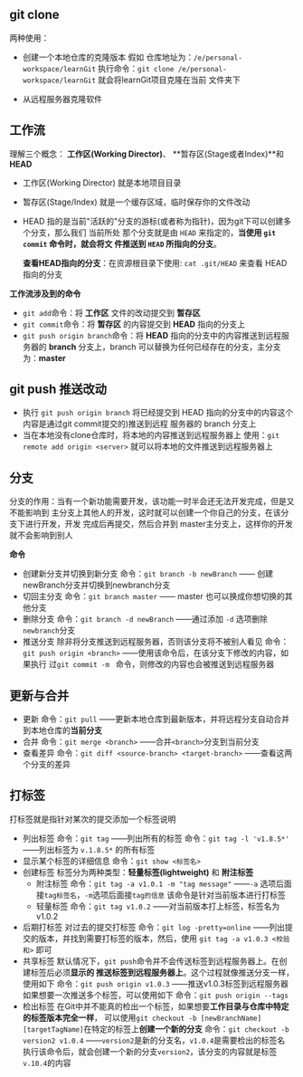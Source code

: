 ## git clone
两种使用：
- 创建一个本地仓库的克隆版本
假如 仓库地址为：`/e/personal-workspace/learnGit`
执行命令：`git clone /e/personal-workspace/learnGit` 就会将learnGit项目克隆在当前
文件夹下

- 从远程服务器克隆软件

## 工作流
理解三个概念： **工作区(Working Director)**、 **暂存区(Stage或者Index)**和 **HEAD**
- 工作区(Working Director)
  就是本地项目目录
- 暂存区(Stage/Index) 
  就是一个缓存区域，临时保存你的文件改动
- HEAD
  指的是当前"活跃的"分支的游标(或者称为指针)，因为git下可以创建多个分支，那么我们
  当前所处 那个分支就是由 `HEAD` 来指定的，**当使用 `git commit` 命令时，就会将文
  件推送到 `HEAD` 所指向的分支**。

  **查看HEAD指向的分支**：在资源根目录下使用: `cat .git/HEAD` 来查看 HEAD指向的分支

**工作流涉及到的命令** 
- `git add`命令：将 **工作区** 文件的改动提交到 **暂存区**
- `git commit`命令：将 **暂存区** 的内容提交到 **HEAD** 指向的分支上
- `git push origin branch`命令：将 **HEAD** 指向的分支中的内容推送到远程服务器的
   **branch** 分支上，branch 可以替换为任何已经存在的分支，主分支为：**master**

## git push 推送改动
- 执行 `git push origin branch` 
  将已经提交到 HEAD 指向的分支中的内容这个内容是通过git commit提交的)推送到远程
  服务器的 branch 分支上
- 当在本地没有clone仓库时，将本地的内容推送到远程服务器上
  使用：`git remote add origin <server>` 就可以将本地的文件推送到远程服务器上

## 分支
分支的作用：当有一个新功能需要开发，该功能一时半会还无法开发完成，但是又不能影响到
主分支上其他人的开发，这时就可以创建一个你自己的分支，在该分支下进行开发，开发
完成后再提交，然后合并到 master主分支上，这样你的开发就不会影响到别人

**命令**
- 创建新分支并切换到新分支
  命令：`git branch -b newBranch` —— 创建newBranch分支并切换到newbranch分支
- 切回主分支
  命令：`git branch master`  —— master 也可以换成你想切换的其他分支
- 删除分支
  命令：`git branch -d newBranch`  ——通过添加 `-d` 选项删除`newbranch`分支
- 推送分支
  除非将分支推送到远程服务器，否则该分支将不被别人看见
  命令：`git push origin <branch>` ——使用该命令后，在该分支下修改的内容，如果执行
  过`git commit -m ` 命令，则修改的内容也会被推送到远程服务器

## 更新与合并
- 更新
  命令：`git pull`  ——更新本地仓库到最新版本，并将远程分支自动合并到本地仓库的**当前分支**
- 合并
  命令：`git merge <branch>`  ——合并`<branch>`分支到当前分支
- 查看差异
  命令：`git diff <source-branch> <target-branch>`  ——查看这两个分支的差异

## 打标签
打标签就是指针对某次的提交添加一个标签说明
- 列出标签
  命令：`git tag` ——列出所有的标签
  命令：`git tag -l 'v1.8.5*'`  ——列出标签为 `v.1.8.5*` 的所有标签
- 显示某个标签的详细信息
  命令：`git show <标签名>`
- 创建标签
  标签分为两种类型：**轻量标签(lightweight)** 和 **附注标签**
  - 附注标签
  命令：`git tag -a v1.0.1 -m "tag message"` ——`-a` 选项后面接`tag标签名`，`-m`选项后面接`tag的信息`
  该命令是针对当前版本进行打标签
  - 轻量标签
  命令：`git tag v1.0.2` ——对当前版本打上标签，标签名为v1.0.2
- 后期打标签
  对过去的提交打标签
  命令：`git log -pretty=online` ——列出提交的版本，并找到需要打标签的版本，然后，使用
  `git tag -a v1.0.3 <校验和>` 即可
- 共享标签 
  默认情况下，`git push`命令并不会传送标签到远程服务器上。在创建标签后必须**显示的
  推送标签到远程服务器上**。这个过程就像推送分支一样，使用如下
  命令：`git push origin v1.0.3`  ——推送v1.0.3标签到远程服务器
  如果想要一次推送多个标签，可以使用如下
  命令：`git push origin --tags`
- 检出标签
  在Git中并不能真的检出一个标签，如果想要**工作目录与仓库中特定的标签版本完全一样**，
  可以使用`git checkout -b [newBranchName] [targetTagName]`在特定的标签上**创建一个新的分支**
  命令：`git checkout -b version2 v1.0.4`  ——`version2`是新的分支名，`v1.0.4`是需要检出的标签名
  执行该命令后，就会创建一个新的分支`version2`，该分支的内容就是标签`v.10.4`的内容


  



